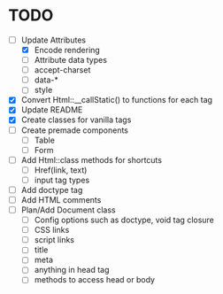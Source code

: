# TODO

- [ ] Update Attributes
  - [x] Encode rendering
  - [ ] Attribute data types
  - [ ] accept-charset
  - [ ] data-*
  - [ ] style
- [x] Convert Html::__callStatic() to functions for each tag
- [x] Update README
- [x] Create classes for vanilla tags
- [ ] Create premade components
  - [ ] Table
  - [ ] Form
- [ ] Add Html::class methods for shortcuts
  - [ ] Href(link, text)
  - [ ] input tag types
- [ ] Add doctype tag
- [ ] Add HTML comments
- [ ] Plan/Add Document class
  - [ ] Config options such as doctype, void tag closure
  - [ ] CSS links
  - [ ] script links
  - [ ] title
  - [ ] meta
  - [ ] anything in head tag
  - [ ] methods to access head or body